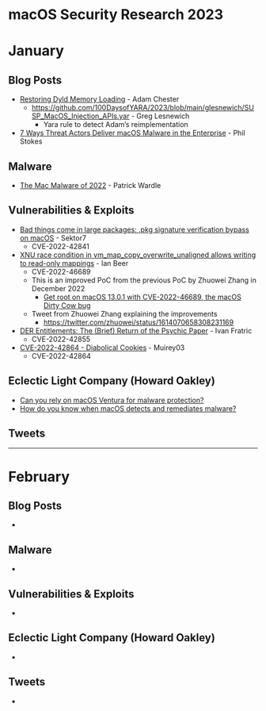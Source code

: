 # macOS Security Research 2023

# January

## Blog Posts
* [Restoring Dyld Memory Loading](https://blog.xpnsec.com/restoring-dyld-memory-loading/) - Adam Chester
	* https://github.com/100DaysofYARA/2023/blob/main/glesnewich/SUSP_MacOS_Injection_APIs.yar - Greg Lesnewich
		* Yara rule to detect Adam’s reimplementation
* [7 Ways Threat Actors Deliver macOS Malware in the Enterprise](https://www.sentinelone.com/blog/7-ways-threat-actors-deliver-macos-malware-in-the-enterprise/) - Phil Stokes

## Malware
* [The Mac Malware of 2022](https://objective-see.org/blog/blog_0x71.html) - Patrick Wardle

## Vulnerabilities & Exploits
* [Bad things come in large packages: .pkg signature verification bypass on macOS](https://sector7.computest.nl/post/2023-01-xar/) - Sektor7
	* CVE-2022-42841
* [XNU race condition in vm_map_copy_overwrite_unaligned allows writing to read-only mappings](https://bugs.chromium.org/p/project-zero/issues/detail?id=2361) - Ian Beer
  * CVE-2022-46689
  * This is an improved PoC from the previous PoC by Zhuowei Zhang in December 2022
    * [Get root on macOS 13.0.1 with CVE-2022-46689, the macOS Dirty Cow bug](https://worthdoingbadly.com/macdirtycow/)
  * Tweet from Zhuowei Zhang explaining the improvements
    * https://twitter.com/zhuowei/status/1614070658308231169
* [DER Entitlements: The (Brief) Return of the Psychic Paper](https://googleprojectzero.blogspot.com/2023/01/der-entitlements-brief-return-of.html) -  Ivan Fratric
  * CVE-2022-42855
* [CVE-2022-42864 - Diabolical Cookies](https://muirey03.blogspot.com/2023/01/cve-2022-42864-diabolical-cookies.html) - Muirey03
  * CVE-2022-42864 

## Eclectic Light Company (Howard Oakley)
* [Can you rely on macOS Ventura for malware protection?](https://eclecticlight.co/2023/01/03/can-you-rely-on-macos-ventura-for-malware-protection/)
* [How do you know when macOS detects and remediates malware?](https://eclecticlight.co/2023/01/04/how-do-you-know-when-macos-detects-and-remediates-malware/)

## Tweets


---


# February

## Blog Posts
* 

## Malware
* 

## Vulnerabilities & Exploits
* 

## Eclectic Light Company (Howard Oakley)
*

## Tweets
* 